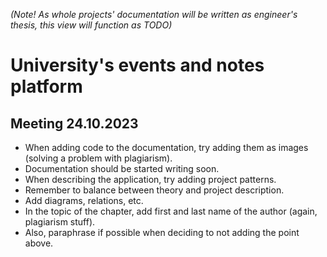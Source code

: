 _(Note! As whole projects' documentation will be written as engineer's thesis, this view will function as TODO)_

# University's events and notes platform

## Meeting 24.10.2023

- When adding code to the documentation, try adding them as images (solving a problem with plagiarism).
- Documentation should be started writing soon.
- When describing the application, try adding project patterns.
- Remember to balance between theory and project description.
- Add diagrams, relations, etc.
- In the topic of the chapter, add first and last name of the author (again, plagiarism stuff).
- Also, paraphrase if possible when deciding to not adding the point above.
